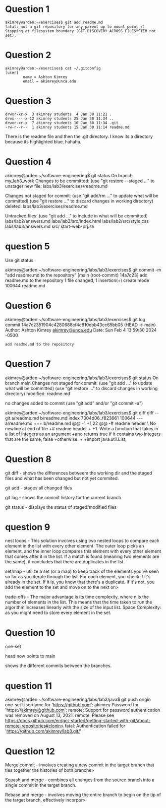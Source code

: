 # Question 1 
```
akimrey@arden:~/exercises$ git add readme.md
fatal: not a git repository (or any parent up to mount point /)
Stopping at filesystem boundary (GIT_DISCOVERY_ACROSS_FILESYSTEM not set).
```
# Question 2
```
akimrey@arden:~/exercises$ cat ~/.gitconfig
[user]
        name = Ashton Kimrey
        email = akimrey@unca.edu
```
# Question 3
```total 18
drwxr-xr-x  3 akimrey students  4 Jan 30 11:21 .
drwx-----x 12 akimrey students 25 Jan 30 11:34 ..
drwxr-xr-x  7 akimrey students 10 Jan 30 11:34 .git
-rw-r--r--  1 akimrey students 15 Jan 30 11:14 readme.md
```
There is the readme file and then the .git directory. I know its a directory because its highlighted blue, hahaha.

# Question 4 
akimrey@arden:~/software-engineering$ git status
On branch my_lab3_work
Changes to be committed:
  (use "git restore --staged <file>..." to unstage)
        new file:   labs/lab3/exercises/readme.md

Changes not staged for commit:
  (use "git add/rm <file>..." to update what will be committed)
  (use "git restore <file>..." to discard changes in working directory)
        deleted:    labs/lab3/exercises/readme.md

Untracked files:
  (use "git add <file>..." to include in what will be committed)
        labs/lab2/answers.md
        labs/lab2/src/index.html
        labs/lab2/src/style.css
        labs/lab3/answers.md
        src/
        start-web-prj.sh

# question 5

Use git status

akimrey@arden:~/software-engineering/labs/lab3/exercises$ git commit -m "add readme.md to the repository"
[main (root-commit) 14a7c23] add readme.md to the repository
 1 file changed, 1 insertion(+)
 create mode 100644 readme.md

 # Question 6 

 akimrey@arden:~/software-engineering/labs/lab3/exercises$ git log
commit 14a7c2351904c4280686cf4c810ebb43cc65bb05 (HEAD -> main)
Author: Ashton Kimrey <akimrey@unca.edu>
Date:   Sun Feb 4 13:59:30 2024 -0500

    add readme.md to the repository

# Question 7 

akimrey@arden:~/software-engineering/labs/lab3/exercises$ git status
On branch main
Changes not staged for commit:
  (use "git add <file>..." to update what will be committed)
  (use "git restore <file>..." to discard changes in working directory)
        modified:   readme.md

no changes added to commit (use "git add" and/or "git commit -a")

akimrey@arden:~/software-engineering/labs/lab3/exercises$ git diff
diff --git a/readme.md b/readme.md
index 7304d06..f823661 100644
--- a/readme.md
+++ b/readme.md
@@ -1 +1,22 @@
-# readme header
\ No newline at end of file
+# readme header
+
+1. Write a function that takes in a list of integers as an argument
+and returns true if it contains two integers that are the same, false
+otherwise.
+
+import java.util.List;

# Question 8

git diff - shows the differences betweem the working dir and the staged files and what has
been changed but not yet commited.

git add - stages all changed files

git log - shows the commit history for the current branch

git status - displays the status of staged/modified files 
# question 9

nest loops - This solution involves using two nested loops to compare each element
in the list with every other element.
 The outer loop picks an element, and the inner loop compares this
element with every other element that comes after it in the list.
If a match is found (meaning two elements are the same), it concludes that there are duplicates in the list.

set/map - utilize a set (or a map) to keep track of the elements you've seen so far as you iterate through the
list. For each element, you check if it's already in the set.
If it is, you know that there's a duplicate. If it's not, you add the element to the set and move on to the next on>

trade-offs - The major advantage is its time complexity, where n is the number of elements in the list.
This means that the time taken to run the algorithm increases linearly with the size of the input list.
Space Complexity: as you might need to store every element in the set.

# Question 10

one-set

head now points to main

shows the different commits between the branches.
# question 11

akimrey@arden:~/software-engineering/labs/lab3/java$ git push origin one-set
Username for 'https://github.com': akimrey
Password for 'https://akimrey@github.com':
remote: Support for password authentication was removed on August 13, 2021.
remote: Please see https://docs.github.com/en/get-started/getting-started-with-git/about-remote-repositories#clonin>
fatal: Authentication failed for 'https://github.com/akimrey/lab3.git/'


# Question 12

Merge commit - involves creating a new commit in the target branch that ties together the histories of both branche>

Squash and merge - combines all changes from the source branch into a single commit in the target branch.

Rebase and merge - involves moving the entire branch to begin on the tip of the target branch, effectively incorpor>

